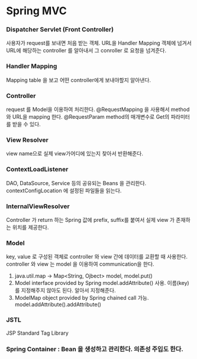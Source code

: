 







# Spring MVC

### Dispatcher Servlet (Front Controller)
사용자가 request를 보내면 처음 받는 객체.
URL을 Handler Mapping 객체에 넘겨서 URL에 해당하는 controller 를 알아내서 그 conroller 로 요청을 넘겨준다.  

### Handler Mapping 
Mapping table 을 보고 어떤 controller에게 보내야할지 알아낸다. 

### Controller
request 를 Model을 이용하여 처리한다. 
@RequestMapping 을 사용해서 method 와 URL을 mapping 한다.
@RequestParam method의 매개변수로 Get의 파라미터를 받을 수 있다.

### View Resolver
view name으로 실제 view가어디에 있는지 찾아서 반환해준다.  


### ContextLoadListener 
DAO, DataSource, Service 등의 공유되는 Beans 을 관리한다.   
contextConfigLocation 에 설정된 파일들을 읽는다.  

### InternalViewResolver
Controller 가 return 하는 Spring 값에 prefix, suffix를 붙여서 실제 view 가 존재하는 위치를 제공한다. 

### Model
key, value 로 구성된 객체로 controller 와 view 간에 데이터를 교환할 때 사용한다. controller 와 view 는 model 을 이용하여 communication을 한다. 

1. java.util.map -> Map<String, Ojbect> model, model.put()
2. Model interface provided by Spring 
model.addAttribute() 사용. 이름(key)를 지정해주지 않아도 된다. 알아서 지정해준다. 
3. ModelMap object provided by Spring
chained call 가능. model.addAttribute().addAttribute()

### JSTL
JSP Standard Tag Library



### Spring Container : Bean 을 생성하고 관리한다. 의존성 주입도 한다. 
